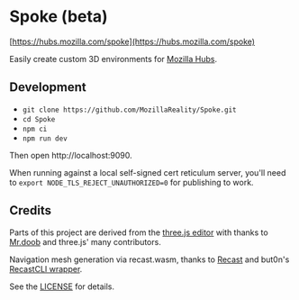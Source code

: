 # Spoke (beta)

[https://hubs.mozilla.com/spoke](https://hubs.mozilla.com/spoke)

Easily create custom 3D environments for [Mozilla Hubs](https://hubs.mozilla.com).

## Development

- `git clone https://github.com/MozillaReality/Spoke.git`
- `cd Spoke`
- `npm ci`
- `npm run dev`

Then open http://localhost:9090.

When running against a local self-signed cert reticulum server, you'll need to `export NODE_TLS_REJECT_UNAUTHORIZED=0` for publishing to work.

## Credits

Parts of this project are derived from the [three.js editor](https://threejs.org/editor/)
with thanks to [Mr.doob](https://github.com/mrdoob) and three.js' many contributors.

Navigation mesh generation via recast.wasm, thanks to [Recast](https://github.com/recastnavigation/recastnavigation) and but0n's [RecastCLI wrapper](https://github.com/but0n/recastCLI.js).

See the [LICENSE](LICENSE) for details.
